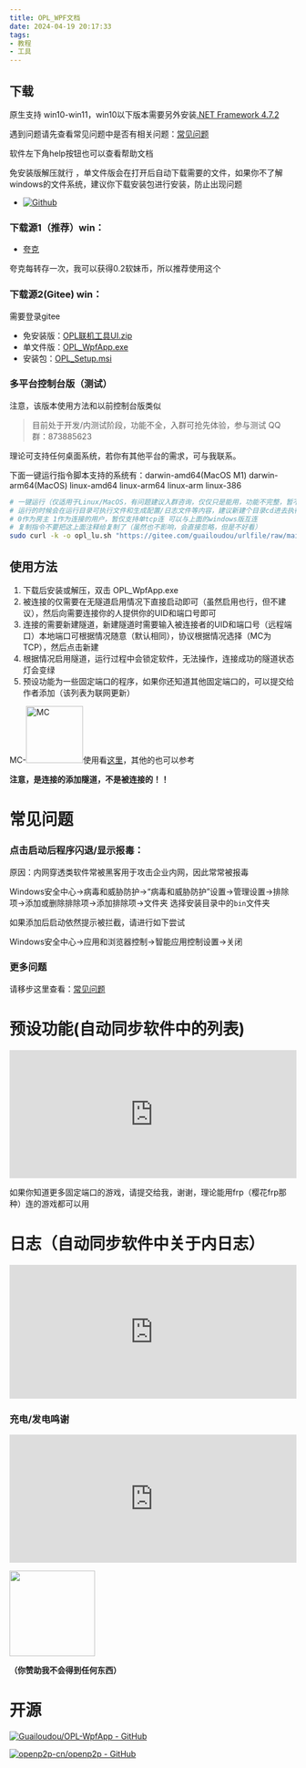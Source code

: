 ```yaml
---
title: OPL_WPF文档
date: 2024-04-19 20:17:33
tags:
- 教程
- 工具
---
```

## 下载

原生支持 win10-win11，win10以下版本需要另外安装[.NET Framework 4.7.2](https://dotnet.microsoft.com/zh-cn/download/dotnet-framework/net472)

遇到问题请先查看常见问题中是否有相关问题：[常见问题](/2024/07/12/oplwin_help/)

软件左下角help按钮也可以查看帮助文档

免安装版解压就行 ，单文件版会在打开后自动下载需要的文件，如果你不了解windows的文件系统，建议你下载安装包进行安装，防止出现问题

- [![Github](https://img.shields.io/badge/Github-OPL_WpfApp-Green?logo=github)](https://github.com/Guailoudou/OPL-WpfApp)

### 下载源1（推荐）win：

- [夸克](https://pan.quark.cn/s/8537690fd74b) 
  
夸克每转存一次，我可以获得0.2软妹币，所以推荐使用这个

### 下载源2(Gitee) win：
需要登录gitee 
- 免安装版：[OPL联机工具UI.zip](https://gitee.com/guailoudou/urlfile/raw/main/file/OPL联机工具UI.zip)
- 单文件版：[OPL_WpfApp.exe](https://gitee.com/guailoudou/urlfile/raw/main/file/OPL_WpfApp.exe)
- 安装包：[OPL_Setup.msi](https://gitee.com/guailoudou/urlfile/raw/main/file/OPL_Setup.msi)
### 多平台控制台版（测试）
注意，该版本使用方法和以前控制台版类似

> 目前处于开发/内测试阶段，功能不全，入群可抢先体验，参与测试 QQ群：873885623

理论可支持任何桌面系统，若你有其他平台的需求，可与我联系。

下面一键运行指令脚本支持的系统有：darwin-amd64(MacOS M1) darwin-arm64(MacOS) linux-amd64 linux-arm64 linux-arm linux-386

```sh
# 一键运行（仅适用于Linux/MacOS，有问题建议入群咨询，仅仅只是能用，功能不完整，暂不支持MC局域网发现--）ps:就是没人用懒得写 
# 运行的时候会在运行目录可执行文件和生成配置/日志文件等内容，建议新建个目录cd进去执行
# 0作为房主 1作为连接的用户，暂仅支持单tcp连 可以与上面的windows版互连
# 复制指令不要把这上面注释给复制了（虽然也不影响，会直接忽略，但是不好看）
sudo curl -k -o opl_lu.sh "https://gitee.com/guailoudou/urlfile/raw/main/file/opl_lu.sh" && sudo bash ./opl_lu.sh
```

## 使用方法

1. 下载后安装或解压，双击 OPL_WpfApp.exe
2. 被连接的仅需要在无隧道启用情况下直接启动即可（虽然启用也行，但不建议），然后向需要连接你的人提供你的UID和端口号即可
3. 连接的需要新建隧道，新建隧道时需要输入被连接者的UID和端口号（远程端口）本地端口可根据情况随意（默认相同），协议根据情况选择（MC为TCP），然后点击新建
4. 根据情况启用隧道，运行过程中会锁定软件，无法操作，连接成功的隧道状态灯会变绿
5. 预设功能为一些固定端口的程序，如果你还知道其他固定端口的，可以提交给作者添加（该列表为联网更新）

MC-<a href="https://minecraft.net"><img src="https://www.minecraft.net/content/dam/minecraftnet/games/minecraft/logos/Global-Header_MCCB-Logo_300x51.svg" title="MC" style="width: 100px;"></a>使用看[这里](/2024/04/22/opl_mc/)，其他的也可以参考

**注意，是连接的添加隧道，不是被连接的！！**

# 常见问题

### 点击启动后程序闪退/显示报毒：
原因：内网穿透类软件常被黑客用于攻击企业内网，因此常常被报毒

Windows安全中心->病毒和威胁防护->“病毒和威胁防护”设置->管理设置->排除项->添加或删除排除项->添加排除项->文件夹 选择安装目录中的`bin`文件夹

如果添加后启动依然提示被拦截，请进行如下尝试

Windows安全中心->应用和浏览器控制->智能应用控制设置->关闭
### 更多问题

请移步这里查看：[常见问题](/2024/07/12/oplwin_help/)

# 预设功能(自动同步软件中的列表)

<iframe src="https://file.gldhn.top/web/preset/?type=preset" width="100%" height="225px" frameborder="0" scrolling="yes"></iframe>

如果你知道更多固定端口的游戏，请提交给我，谢谢，理论能用frp（樱花frp那种）连的游戏都可以用

# 日志（自动同步软件中关于内日志）

<iframe src="https://file.gldhn.top/web/preset/?type=uplog" width="100%" height="235px" frameborder="0" scrolling="yes"></iframe>

### 充电/发电鸣谢

<iframe src="https://file.gldhn.top/web/thank/" width="100%" height="225px" frameborder="0" scrolling="yes"></iframe>

<a href="https://afdian.com/a/guailoudou"><img src="https://pic1.afdiancdn.com/static/img/welcome/button-sponsorme.png" alt=""  style="width: 150px;"></a>

**（你赞助我不会得到任何东西）**

# 开源

[![Guailoudou/OPL-WpfApp - GitHub](https://gh-card.dev/repos/Guailoudou/OPL-WpfApp.svg)](https://github.com/Guailoudou/OPL-WpfApp)

[![openp2p-cn/openp2p - GitHub](https://gh-card.dev/repos/openp2p-cn/openp2p.svg)](https://github.com/openp2p-cn/openp2p)

